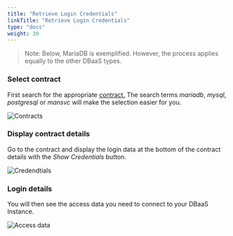 ```yaml
---
title: "Retrieve Login Credentials"
linkTitle: "Retrieve Login Credentials"
type: "docs"
weight: 30
---
```


> Note: Below, MariaDB is exemplified. However, the process applies equally to the other DBaaS types.

### Select contract

First search for the appropriate [contract.](https://customerservice.plusserver.com/billing/contracts)
The search terms *mariadb*, *mysql*, *postgresql* or *mansvc* will make the selection easier for you.

![Contracts](/images/content/04-msl/en/databases/get_credentials/1-contracts.png)

### Display contract details

Go to the contract and display the login data at the bottom of the contract details with the *Show Credentials* button.

![Credendtials](/images/content/04-msl/en/databases/get_credentials/2-show-credentials.png)

### Login details

You will then see the access data you need to connect to your DBaaS Instance.

![Access data](/images/content/04-msl/en/databases/get_credentials/3-credentials-view.png)
